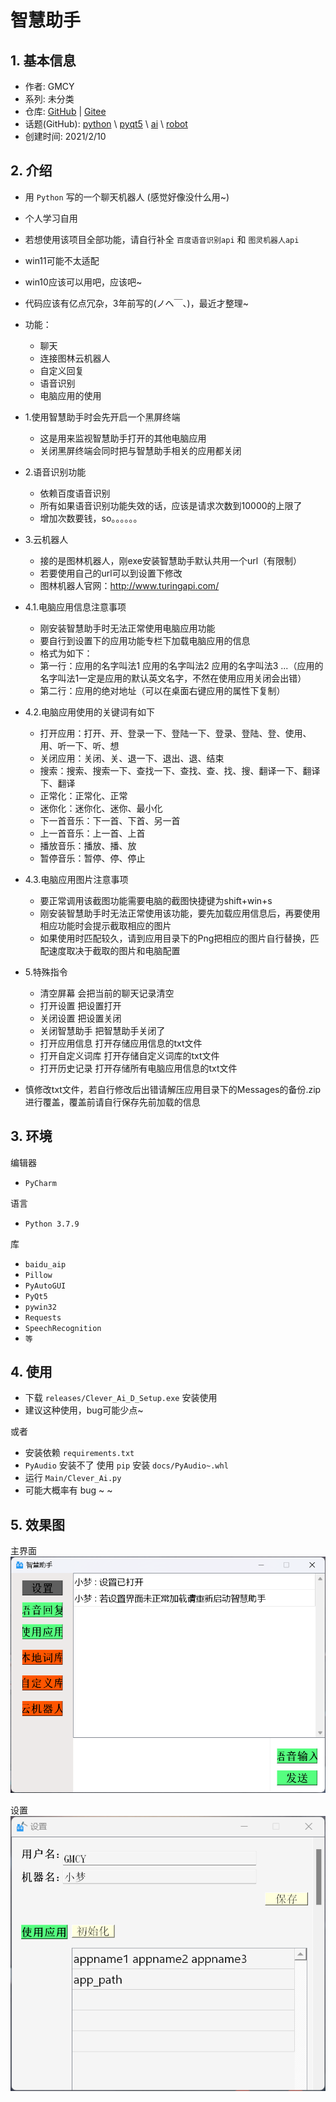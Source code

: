 # 智慧助手

## 1. 基本信息

- 作者: GMCY
- 系列: 未分类
- 仓库: [GitHub](https://github.com/GMCY2020/Clever-Ai) | [Gitee](https://gitee.com/GMCY2020/Clever-Ai)
- 话题(GitHub): [python](https://github.com/topics/python) \ [pyqt5](https://github.com/topics/pyqt5) \ [ai](https://github.com/topics/ai) \ [robot](https://github.com/topics/robot) 
- 创建时间: 2021/2/10

## 2. 介绍

- 用 `Python` 写的一个聊天机器人 (感觉好像没什么用~)
- 个人学习自用
- 若想使用该项目全部功能，请自行补全 `百度语音识别api` 和 `图灵机器人api`
- win11可能不太适配
- win10应该可以用吧，应该吧~
- 代码应该有亿点冗杂，3年前写的(ノへ￣、)，最近才整理~


- 功能：
  - 聊天
  - 连接图林云机器人
  - 自定义回复
  - 语音识别
  - 电脑应用的使用

  
- 1.使用智慧助手时会先开启一个黑屏终端
  - 这是用来监视智慧助手打开的其他电脑应用
  - 关闭黑屏终端会同时把与智慧助手相关的应用都关闭

- 2.语音识别功能
  - 依赖百度语音识别
  - 所有如果语音识别功能失效的话，应该是请求次数到10000的上限了
  - 增加次数要钱，so。。。。。。

- 3.云机器人
  - 接的是图林机器人，刚exe安装智慧助手默认共用一个url（有限制）
  - 若要使用自己的url可以到设置下修改
  - 图林机器人官网：http://www.turingapi.com/

- 4.1.电脑应用信息注意事项
  - 刚安装智慧助手时无法正常使用电脑应用功能
  - 要自行到设置下的应用功能专栏下加载电脑应用的信息
  - 格式为如下：
  - 第一行：应用的名字叫法1 应用的名字叫法2 应用的名字叫法3 ...（应用的名字叫法1一定是应用的默认英文名字，不然在使用应用关闭会出错）
  - 第二行：应用的绝对地址（可以在桌面右键应用的属性下复制）

- 4.2.电脑应用使用的关键词有如下
  - 打开应用：打开、开、登录一下、登陆一下、登录、登陆、登、使用、用、听一下、听、想
  - 关闭应用：关闭、关、退一下、退出、退、结束
  - 搜索：搜索、搜索一下、查找一下、查找、查、找、搜、翻译一下、翻译下、翻译
  - 正常化：正常化、正常
  - 迷你化：迷你化、迷你、最小化
  - 下一首音乐：下一首、下首、另一首
  - 上一首音乐：上一首、上首
  - 播放音乐：播放、播、放
  - 暂停音乐：暂停、停、停止

- 4.3.电脑应用图片注意事项
  - 要正常调用该截图功能需要电脑的截图快捷键为shift+win+s
  - 刚安装智慧助手时无法正常使用该功能，要先加载应用信息后，再要使用相应功能时会提示截取相应的图片
  - 如果使用时匹配较久，请到应用目录下的Png把相应的图片自行替换，匹配速度取决于截取的图片和电脑配置

- 5.特殊指令
  - 清空屏幕		会把当前的聊天记录清空
  - 打开设置		把设置打开
  - 关闭设置		把设置关闭
  - 关闭智慧助手	把智慧助手关闭了
  - 打开应用信息	打开存储应用信息的txt文件
  - 打开自定义词库	打开存储自定义词库的txt文件
  - 打开历史记录	打开存储所有电脑应用信息的txt文件

- 慎修改txt文件，若自行修改后出错请解压应用目录下的Messages的备份.zip进行覆盖，覆盖前请自行保存先前加载的信息

## 3. 环境

编辑器
- `PyCharm`

语言
- `Python 3.7.9`

库
- `baidu_aip`
- `Pillow`
- `PyAutoGUI`
- `PyQt5`
- `pywin32`
- `Requests`
- `SpeechRecognition`
- `等`

## 4. 使用

- 下载 `releases/Clever_Ai_D_Setup.exe` 安装使用
- 建议这种使用，bug可能少点~

或者

- 安装依赖 `requirements.txt`
- `PyAudio` 安装不了 使用 `pip` 安装 `docs/PyAudio~.whl`
- 运行 `Main/Clever_Ai.py`
- 可能大概率有 bug ~ ~

## 5. 效果图

主界面
![主界面](docs/md-01.png)

设置
![设置](docs/md-02.png)
